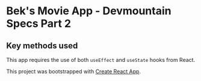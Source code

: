 # Bek's Movie App - Devmountain Specs Part 2

## Key methods used
This app requires the use of both `useEffect` and `useState` hooks from React.

This project was bootstrapped with [Create React App](https://github.com/facebook/create-react-app).

